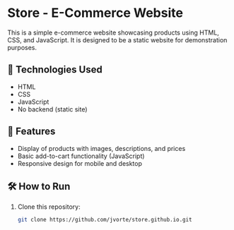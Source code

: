# Store - E-Commerce Website

This is a simple e-commerce website showcasing products using HTML, CSS, and JavaScript. It is designed to be a static website for demonstration purposes.

## 🚀 Technologies Used
- HTML
- CSS
- JavaScript
- No backend (static site)

## 📌 Features
- Display of products with images, descriptions, and prices
- Basic add-to-cart functionality (JavaScript)
- Responsive design for mobile and desktop

## 🛠️ How to Run
1. Clone this repository:
   ```bash
   git clone https://github.com/jvorte/store.github.io.git
